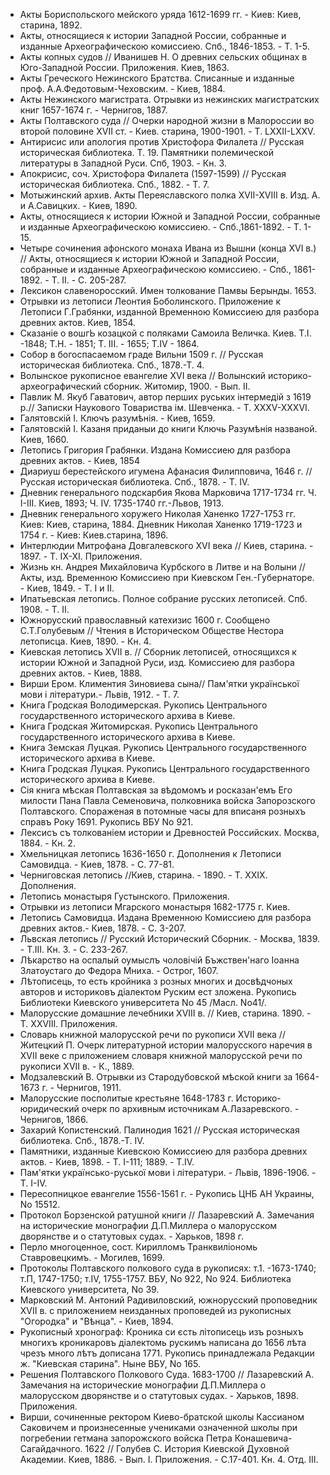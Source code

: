 * Акты Бориспольского мейского уряда 1612-1699 гг. - Киев: Киев, старина, 1892.
* Акты, относящиеся к истории Западной России, собранные и изданные Археографическою комиссиею. Спб., 1846-1853. - Т. 1-5. 
* Акты копных судов // Иванишев Н. О древних сельских общинах в Юго-Западной России. Приложения. Киев, 1863.
* Акты Греческого Нежинского Братства. Списанные и изданные проф. А.А.Федотовым-Чеховским. - Киев, 1884.
* Акты Нежинского магистрата. Отрывки из нежинских магистратских книг 1657-1674 г. - Чернигов, 1887.
* Акты Полтавского суда // Очерки народной жизни в Малороссии во второй половине XVII ст. - Киев. старина, 1900-1901. - Т. LXXII-LXXV.
* Антирисис или апология против Христофора Филалета // Русская историческая библиотека. Т. 19. Памятники полемической литературы в Западной Руси. Спб, 1903. - Кн. 3.
* Апокрисис, соч. Христофора Филалета (1597-1599) // Русская историческая библиотека. Спб., 1882. - Т. 7.
* Мотыжинский архив. Акты Переяславского полка XVII-XVIII в. Изд. А. и А.Савицких. - Киев, 1890.
* Акты, относящиеся к истории Южной и Западной России, собранные и изданные Археографическою комиссиею. - Спб.,1861-1892. - Т. 1-15.
* Четыре сочинения афонского монаха Ивана из Вышни (конца XVI в.) // Акты, относящиеся к истории Южной и Западной России, собранные и изданные Археографическою комиссиею. - Спб., 1861-1892. - Т. II. - С. 205-287.
* Лексикон славеноросский. Имен толкование Памвы Берынды. 1653.
* Отрывки из летописи Леонтия Боболинского. Приложение к Летописи Г.Грабянки, изданной Временною Комиссиею для разбора древних актов. Киев, 1854.
* Сказаніе о вошгЬ козацкой с поляками Самоила Величка. Киев. Т.І. -1848; Т.Н. - 1851; Т. III. - 1655; T.IV - 1864.
* Собор в богоспасаемом граде Вильни 1509 г. // Русская историческая библиотека. Спб., 1878.-Т. 4.
* Волынское рукописное евангелие XVI века // Волынский историко-археографический сборник. Житомир, 1900. - Вып. II.
* Павлик М. Якуб Гаватович, автор перших руських інтермедій з 1619 р.// Записки Наукового Товариства ім. Шевченка. - Т. XXXV-XXXVI.
* Галятовскій І. Ключъ разумѣнія. - Киев, 1659.
* Галятовскій І. Казаня приданыи до книги Ключь Разумѣнія названой. Киев, 1660.
* Летопись Григория Грабянки. Издана Комиссиею для разбора древних актов. - Киев, 1854 
* Диариуш берестейского игумена Афанасия Филипповича, 1646 г. // Русская историческая библиотека. Спб., 1878. - T. IV.
* Дневник генерального подскарбия Якова Марковича 1717-1734 гг. Ч. І-ІІІ. Киев, 1893; Ч. IV. 1735-1740 гг.-Львов, 1913.
* Дневник генерального хоружего Николая Ханенко 1727-1753 гг. Киев: Киев, старина, 1884. Дневник Николая Ханенко 1719-1723 и 1754 г. - Киев: Киев.старина, 1896.
* Интерлюдии Митрофана Довгалевского XVI века // Киев, старина. - 1897. - Т. ІХ-ХІ. Приложения.
* Жизнь кн. Андрея Михайловича Курбского в Литве и на Волыни // Акты, изд. Временною Комиссиею при Киевском Ген.-Губернаторе. - Киев, 1849. - Т. I и II.
* Ипатьевская летопись. Полное собрание русских летописей. Спб. 1908. - Т. II.
* Южнорусский православный катехизис 1600 г. Сообщено С.Т.Голубевым // Чтения в Историческом Обществе Нестора летописца. Киев, 1890. - Кн. 4.
* Киевская летопись XVII в. // Сборник летописей, относящихся к истории Южной и Западной Руси, изд. Комиссиею для разбора древних актов. - Киев, 1888.
* Вирши Ером. Климентия Зиновиева сына// Пам'ятки української мови і літератури.- Львів, 1912. - Т. 7.
* Книга Гродская Володимерская. Рукопись Центрального государственного исторического архива в Киеве.
* Книга Гродская Житомирская. Рукопись Центрального государственного исторического архива в Киеве.
* Книга Земская Луцкая. Рукопись Центрального государственного исторического архива в Киеве.
* Книга Гродская Луцкая. Рукопись Центрального государственного исторического архива в Киеве.
* Сія книга мѣская Полтавская за вѣдомомъ и росказан'емъ Его милости Пана Павла Семеновича, полковника войска Запорозского Полтавского. Спораженая в потомные часы для вписаня розныхъ справъ Року 1691. Рукопись ВБУ No 921.
* Лексисъ съ толкованіем истории и Древностей Российских. Москва, 1884. - Кн. 2.
* Хмельницкая летопись 1636-1650 г. Дополнения к Летописи Самовидца. - Киев, 1878. - С. 77-81.
* Черниговская летопись //Киев, старина. - 1890. - Т. XXIX. Дополнения.
* Летопись монастыря Густынского. Приложения.
* Отрывки из летописи Мгарского монастыря 1682-1775 г. Киев.
* Летопись Самовидца. Издана Временною Комиссиею для разбора древних актов.- Киев, 1878. - С. 3-207.
* Львская летопись // Русский Исторический Сборник. - Москва, 1839. - Т.III. Кн. З. - С. 233-267.
* Лѣкарство на оспалый оумыслъ чоловічій Бъжствен'наго Іоанна Златоустаго до Федора Мниха. - Острог, 1607.
* Лѣтописець, то есть кройника з розных многих и досвѣдчоных авторов и историковъ діалектом Руским ест зложена. Рукопись Библиотеки Киевского университета No 45 /Масл. No41/.
* Малорусские домашние лечебники XVIII в. // Киев, старина. 1890. - Т. XXVIII. Приложения.
* Словарь книжной малорусской речи по рукописи XVII века // Житецкий П. Очерк литературной истории малорусского наречия в XVII веке с приложением словаря книжной малорусской речи по рукописи XVII в. - К., 1889.
* Модзалевский В. Отрывки из Стародубовской мѣской книги за 1664-1673 г. - Чернигов, 1911.
* Малорусские посполитые крестьяне 1648-1783 г. Историко-юридический очерк по архивным источникам А.Лазаревского. - Чернигов, 1866.
* Захарий Копистенский. Палинодия 1621 // Русская историческая библиотека. Спб., 1878.-Т. IV.
* Памятники, изданные Киевскою Комиссиею для разбора древних актов. - Киев, 1898. - Т. I-111; 1889. - T.IV.
* Пам'ятки українсько-руської мови і літератури. - Львів, 1896-1906. - Т. I-IV.
* Пересопницкое евангелие 1556-1561 г. - Рукопись ЦНБ АН Украины, No 15512.
* Протокол Борзенской ратушной книги // Лазаревский А. Замечания на исторические монографии Д.П.Миллера о малорусском дворянстве и о статутовых судах. - Харьков, 1898 г.
* Перло многоценное, сост. Кирилломъ Транквиліономь Ставровецкимъ. - Могилев, 1699.
* Протоколы Полтавского полкового суда в рукописях: т.1. -1673-1740; т.П, 1747-1750; т.IV, 1755-1757. ВБУ, No 922, No 924. Библиотека Киевского университета, No 39.
* Марковский М. Антоний Радивиловский, южнорусский проповедник XVII в. с приложением неизданных проповедей из рукописных "Огородка" и "Вѣнца". - Киев, 1894.
* Рукописный хронограф: Кроника си єсть літописець изъ розныхъ многихъ кроникаровъ діалектомь рускимъ написана до 1656 лѣта чрезъ много лѣтъ дописана 1771. Рукопись принадлежала Редакции ж. "Киевская старина". Ныне ВБУ, No 165.
* Решения Полтавского Полкового Суда. 1683-1700 // Лазаревский А. Замечания на исторические монографии Д.П.Миллера о малорусском дворянстве и о статутовых судах. - Харьков, 1898. Приложения.
* Вирши, сочиненные ректором Киево-братской школы Кассианом Саковичем и произнесенные учениками означенной школы при погребении гетмана запорожского войска Петра Конашевича-Сагайдачного. 1622 // Голубев С. История Киевской Духовной Академии. Киев, 1886. - Вып. I. Приложения. - С.17-401. Кн. 4. Отд. III.
